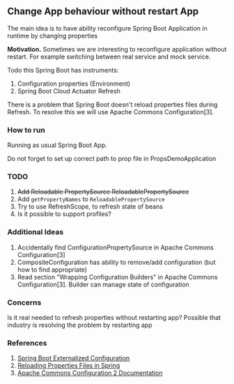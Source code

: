 ## Change App behaviour without restart App

The main idea is to have ability reconfigure Spring Boot Application in runtime by changing
properties

**Motivation.** Sometimes we are interesting to reconfigure application without restart.
For example switching between real service and mock service.

Todo this Spring Boot has instruments:

1. Configuration properties (Environment)
2. Spring Boot Cloud Actuator Refresh

There is a problem that Spring Boot doesn't reload properties files during Refresh. To resolve
this we will use Apache Commons Configuration[3]. 

### How to run

Running as usual Spring Boot App.

Do not forget to set up correct path to prop file in PropsDemoApplication

### TODO

1. ~~Add Reloadable PropertySource ReloadablePropertySource~~
2. Add `getPropertyNames` to `ReloadablePropertySource`
3. Try to use RefreshScope, to refresh state of beans
4. Is it possible to support profiles?


### Additional Ideas

1. Accidentally find ConfigurationPropertySource in Apache Commons Configuration[3]
2. CompositeConfiguration has ability to remove/add configuration (but how to find appropriate)
3. Read section "Wrapping Configuration Builders" in Apache Commons Configuration[3]. Builder
   can manage state of configuration

### Concerns

Is it real needed to refresh properties without restarting app? Possible that
industry is resolving the problem by restarting app

### References

1. [Spring Boot Externalized Configuration](https://docs.spring.io/spring-boot/docs/current/reference/html/features.html#features.external-config) 
2. [Reloading Properties Files in Spring](https://www.baeldung.com/spring-reloading-properties)
3. [Apache Commons Configuration 2 Documentation](https://commons.apache.org/proper/commons-configuration/userguide/user_guide.html)

